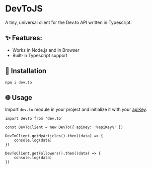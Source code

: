 # DevToJS

A tiny, universal client for the Dev.to API written in Typescript.

## ✨ Features:
- Works in Node.js and in Browser
- Built-in Typescript support

## 🔧 Installation

```
npm i dev.to
```

## 🌐 Usage

Import `dev.to` module in your project and initialize it with your [apiKey](https://dev.to/settings/account).

```
import DevTo from 'dev.to'

const DevToClient = new DevTo({ apiKey: '%apiKey%' })

DevToClient.getMyArticles().then((data) => {
    console.log(data)
})

DevToClient.getFollowers().then((data) => {
    console.log(data)
})
```





